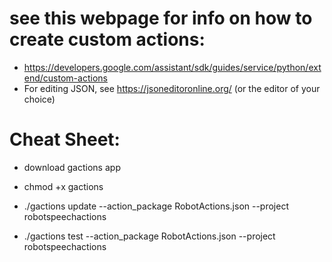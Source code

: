 # see this webpage for info on how to create custom actions:

- https://developers.google.com/assistant/sdk/guides/service/python/extend/custom-actions
- For editing JSON, see https://jsoneditoronline.org/  (or the editor of your choice)

# Cheat Sheet:
- download gactions app
- chmod +x gactions

- ./gactions update --action_package RobotActions.json --project robotspeechactions
- ./gactions test --action_package RobotActions.json --project robotspeechactions

